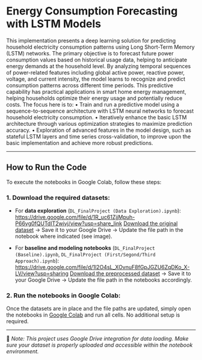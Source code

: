# Energy Consumption Forecasting with LSTM Models

This implementation presents a deep learning solution for predicting household electricity consumption patterns using Long Short-Term Memory (LSTM) networks. The primary objective is to forecast future power consumption values based on historical usage data, helping to anticipate energy demands at the household level. By analyzing temporal sequences of power-related features including global active power, reactive power, voltage, and current intensity, the model learns to recognize and predict consumption patterns across different time periods. This predictive capability has practical applications in smart home energy management, helping households optimize their energy usage and potentially reduce costs.
The focus here is to:
•	Train and run a predictive model using a sequence-to-sequence architecture with LSTM neural networks to forecast household electricity consumption.
•	Iteratively enhance the basic LSTM architecture through various optimization strategies to maximize prediction accuracy.
•	Exploration of advanced features in the model design, such as stateful LSTM layers and time series cross-validation, to improve upon the basic implementation and achieve more robust predictions.

---

## How to Run the Code

To execute the notebooks in Google Colab, follow these steps:

### 1. Download the required datasets:

- For **data exploration** (`DL_FinalProject (Data Exploration).ipynb`): https://drive.google.com/file/d/1R_uc61ZjjMpuh-P66vg0fQUTdIT2wivj/view?usp=share_link 
  [Download the original dataset](#) → Save it to your Google Drive → Update the file path in the notebook where indicated (see image).

- For **baseline and modeling notebooks** (`DL_FinalProject (Baseline).ipynb`, `DL_FinalProject (First/Segond/Third Approach).ipynb`): https://drive.google.com/file/d/1l2O4sL_XOvnuF8fGpJGZU6ZqDKo_X-LV/view?usp=sharing
  [Download the preprocessed dataset](#) → Save it to your Google Drive → Update the file path in the notebooks accordingly.

### 2. Run the notebooks in Google Colab:

Once the datasets are in place and the file paths are updated, simply open the notebooks in [Google Colab](https://colab.research.google.com/) and run all cells. No additional setup is required.

---

📌 _Note: This project uses Google Drive integration for data loading. Make sure your dataset is properly uploaded and accessible within the notebook environment._

